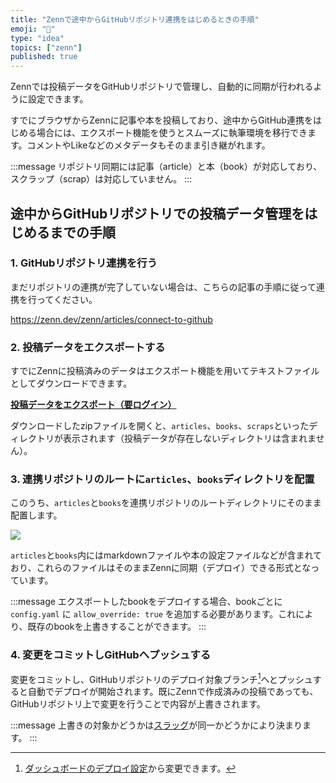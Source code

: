 ```yaml
---
title: "Zennで途中からGitHubリポジトリ連携をはじめるときの手順"
emoji: "🐙"
type: "idea"
topics: ["zenn"]
published: true
---
```


Zennでは投稿データをGitHubリポジトリで管理し、自動的に同期が行われるように設定できます。

すでにブラウザからZennに記事や本を投稿しており、途中からGitHub連携をはじめる場合には、エクスポート機能を使うとスムーズに執筆環境を移行できます。コメントやLikeなどのメタデータもそのまま引き継がれます。

:::message
リポジトリ同期には記事（article）と本（book）が対応しており、スクラップ（scrap）は対応していません。
:::

## 途中からGitHubリポジトリでの投稿データ管理をはじめるまでの手順


### 1. GitHubリポジトリ連携を行う

まだリポジトリの連携が完了していない場合は、こちらの記事の手順に従って連携を行ってください。

https://zenn.dev/zenn/articles/connect-to-github

### 2. 投稿データをエクスポートする
すでにZennに投稿済みのデータはエクスポート機能を用いてテキストファイルとしてダウンロードできます。

**[投稿データをエクスポート（要ログイン）](https://zenn.dev/settings/export)**

ダウンロードしたzipファイルを開くと、`articles`、`books`、`scraps`といったディレクトリが表示されます（投稿データが存在しないディレクトリは含まれません）。

### 3. 連携リポジトリのルートに`articles`、`books`ディレクトリを配置

このうち、`articles`と`books`を連携リポジトリのルートディレクトリにそのまま配置します。

![](https://storage.googleapis.com/zenn-user-upload/yu84oke4inu5l5prmrowrqtgvv9y)

`articles`と`books`内にはmarkdownファイルや本の設定ファイルなどが含まれており、これらのファイルはそのままZennに同期（デプロイ）できる形式となっています。

:::message
エクスポートしたbookをデプロイする場合、bookごとに `config.yaml` に `allow_override: true` を追加する必要があります。これにより、既存のbookを上書きすることができます。
:::

### 4. 変更をコミットしGitHubへプッシュする
変更をコミットし、GitHubリポジトリのデプロイ対象ブランチ[^1]へとプッシュすると自動でデプロイが開始されます。既にZennで作成済みの投稿であっても、GitHubリポジトリ上で変更を行うことで内容が上書きされます。

:::message
上書きの対象かどうかは[スラッグ](https://zenn.dev/zenn/articles/what-is-slug)が同一かどうかにより決まります。
:::

[^1]: [ダッシュボードのデプロイ設定](https://zenn.dev/dashboard/deploys?tab=repo_settings)から変更できます。
